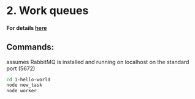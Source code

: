 # 2. Work queues
#### For details [here](https://www.rabbitmq.com/tutorials/tutorial-two-javascript.html)

## Commands:
assumes RabbitMQ is installed and running on localhost on the standard port (5672)
```sh
cd 1-hello-world
node new_task
node worker
```